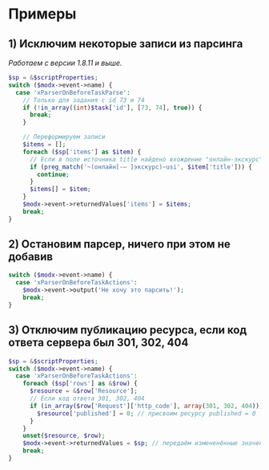 # Примеры

## 1) Исключим некоторые записи из парсинга

_Работаем с версии 1.8.11 и выше._

```php
$sp = &$scriptProperties;
switch ($modx->event->name) {
  case 'xParserOnBeforeTaskParse':
    // Только для задания с id 73 и 74
    if (!in_array((int)$task['id'], [73, 74], true)) {
      break;
    }

    // Переформируем записи
    $items = [];
    foreach ($sp['items'] as $item) {
      // Если в поле источника title найдено вхождение "онлайн-экскурс" то исключить статью из парсинга
      if (preg_match('~(онлайн[-– ]экскурс)~usi', $item['title'])) {
        continue;
      }
      $items[] = $item;
    }
    $modx->event->returnedValues['items'] = $items;
    break;
}
```

## 2) Остановим парсер, ничего при этом не добавив

```php
switch ($modx->event->name) {
  case 'xParserOnBeforeTaskActions':
    $modx->event->output('Не хочу это парсить!');
    break;
}
```

## 3) Отключим публикацию ресурса, если код ответа сервера был 301, 302, 404

```php
$sp = &$scriptProperties;
switch ($modx->event->name) {
  case 'xParserOnBeforeTaskActions':
    foreach ($sp['rows'] as &$row) {
      $resource = &$row['Resource'];
      // Если код ответа 301, 302, 404
      if (in_array($row['Request']['http_code'], array(301, 302, 404))) {
        $resource['published'] = 0; // присвоим ресурсу published = 0
      }
    }
    unset($resource, $row);
    $modx->event->returnedValues = $sp; // передаём измененённые значения обратно
    break;
}
```
